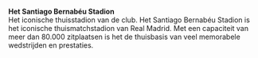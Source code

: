 **Het Santiago Bernabéu Stadion**  
Het iconische thuisstadion van de club.
Het Santiago Bernabéu Stadion is het iconische thuismatchstadion van Real Madrid. Met een capaciteit van meer dan 80.000 zitplaatsen is het de thuisbasis van veel memorabele wedstrijden en prestaties.